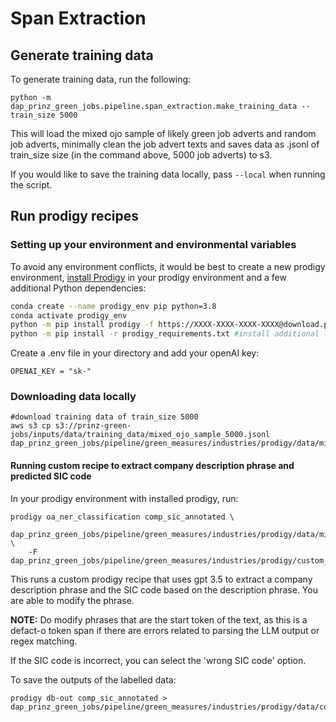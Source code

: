 # Span Extraction

## Generate training data

To generate training data, run the following:

```
python -m dap_prinz_green_jobs.pipeline.span_extraction.make_training_data --train_size 5000
```

This will load the mixed ojo sample of likely green job adverts and random job adverts, minimally clean the job advert texts and saves data as .jsonl of train_size size (in the command above, 5000 job adverts) to s3.

If you would like to save the training data locally, pass `--local` when running the script.

## Run prodigy recipes

### Setting up your environment and environmental variables

To avoid any environment conflicts, it would be best to create a new prodigy environment, [install Prodigy](https://prodi.gy/docs/install) in your prodigy environment and a few additional Python dependencies:

```bash
conda create --name prodigy_env pip python=3.8
conda activate prodigy_env
python -m pip install prodigy -f https://XXXX-XXXX-XXXX-XXXX@download.prodi.gy
python -m pip install -r prodigy_requirements.txt #install additional langchain and openai libraries
```

Create a .env file in your directory and add your openAI key:

```
OPENAI_KEY = "sk-"
```

### Downloading data locally

```
#download training data of train_size 5000
aws s3 cp s3://prinz-green-jobs/inputs/data/training_data/mixed_ojo_sample_5000.jsonl dap_prinz_green_jobs/pipeline/green_measures/industries/prodigy/data/mixed_ojo_sample_5000.jsonl
```

#### Running custom recipe to extract company description phrase and predicted SIC code

In your prodigy environment with installed prodigy, run:

```
prodigy oa_ner_classification comp_sic_annotated \
    dap_prinz_green_jobs/pipeline/green_measures/industries/prodigy/data/mixed_ojo_sample_5000.jsonl \
    -F dap_prinz_green_jobs/pipeline/green_measures/industries/prodigy/custom_openai_recipe.py
```

This runs a custom prodigy recipe that uses gpt 3.5 to extract a company description phrase and the SIC code based on the description phrase. You are able to modify the phrase.

**NOTE:** Do modify phrases that are the start token of the text, as this is a defact-o token span if there are errors related to parsing the LLM output or regex matching.

If the SIC code is incorrect, you can select the 'wrong SIC code' option.

To save the outputs of the labelled data:

```
prodigy db-out comp_sic_annotated > dap_prinz_green_jobs/pipeline/green_measures/industries/prodigy/data/company_desc_sic_labelled.jsonl
```
